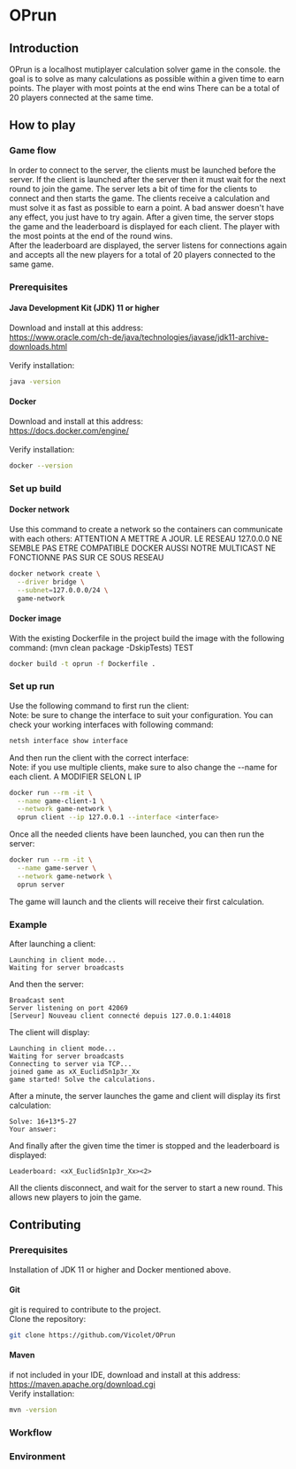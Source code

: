 # OPrun

## Introduction
OPrun is a localhost mutiplayer calculation solver game in the console. the goal is to solve as many calculations as possible within a given time to earn points.
The player with most points at the end wins
There can be a total of 20 players connected at the same time.

## How to play
### Game flow
In order to connect to the server, the clients must be launched before the server. If the client is launched after the server then it must wait for the next round to join the game.
The server lets a bit of time for the clients to connect and then starts the game. The clients receive a calculation and must solve it as fast as possible to earn a point. A bad answer doesn't have any effect, you just have to try again. After a given time, the server stops the game and the leaderboard is displayed for each client. The player with the most points at the end of the round wins. \
After the leaderboard are displayed, the server listens for connections again and accepts all the new players for a total of 20 players connected to the same game.

### Prerequisites
#### Java Development Kit (JDK) 11 or higher
Download and install at this address: \
https://www.oracle.com/ch-de/java/technologies/javase/jdk11-archive-downloads.html \
\
Verify installation:
```bash 
java -version
```

#### Docker
Download and install at this address: \
https://docs.docker.com/engine/ \
\
Verify installation:
```bash
docker --version
```

### Set up build
#### Docker network
Use this command to create a network so the containers can communicate with each others:
ATTENTION A METTRE A JOUR. LE RESEAU 127.0.0.0 NE SEMBLE PAS ETRE COMPATIBLE DOCKER
AUSSI NOTRE MULTICAST NE FONCTIONNE PAS SUR CE SOUS RESEAU
```bash
docker network create \
  --driver bridge \
  --subnet=127.0.0.0/24 \
  game-network
```
#### Docker image
With the existing Dockerfile in the project build the image with the following command:
(mvn clean package -DskipTests) TEST
```bash
docker build -t oprun -f Dockerfile .
```

### Set up run
Use the following command to first run the client:\
Note: be sure to change the interface to suit your configuration. You can check your working interfaces with following command:
```bash
netsh interface show interface
```
And then run the client with the correct interface:\
Note: if you use multiple clients, make sure to also change the --name for each client.
A MODIFIER SELON L IP
```bash
docker run --rm -it \
  --name game-client-1 \
  --network game-network \
  oprun client --ip 127.0.0.1 --interface <interface>
```
Once all the needed clients have been launched, you can then run the server:
```bash
docker run --rm -it \
  --name game-server \
  --network game-network \
  oprun server
```
The game will launch and the clients will receive their first calculation.

### Example
After launching a client:
```code
Launching in client mode...
Waiting for server broadcasts
```
And then the server:
```code
Broadcast sent
Server listening on port 42069
[Serveur] Nouveau client connecté depuis 127.0.0.1:44018
```
The client will display:
```code
Launching in client mode...
Waiting for server broadcasts
Connecting to server via TCP...
joined game as xX_EuclidSn1p3r_Xx
game started! Solve the calculations.
```
After a minute, the server launches the game and client will display its first calculation:
```code
Solve: 16+13*5-27
Your answer:
```
And finally after the given time the timer is stopped and the leaderboard is displayed:
```code
Leaderboard: <xX_EuclidSn1p3r_Xx><2>
```
All the clients disconnect, and wait for the server to start a new round. This allows new players to join the game.

## Contributing
### Prerequisites
Installation of JDK 11 or higher and Docker mentioned above.
#### Git
git is required to contribute to the project.\
Clone the repository: 
```bash
git clone https://github.com/Vicolet/OPrun
```

#### Maven
if not included in your IDE, download and install at this address: \
https://maven.apache.org/download.cgi \
Verify installation:
```bash
mvn -version
```

### Workflow

### Environment





